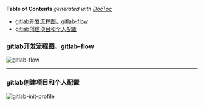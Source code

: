 <!-- START doctoc generated TOC please keep comment here to allow auto update -->
<!-- DON'T EDIT THIS SECTION, INSTEAD RE-RUN doctoc TO UPDATE -->
**Table of Contents**  *generated with [DocToc](https://github.com/thlorenz/doctoc)*

- [gitlab开发流程图，gitlab-flow](#gitlab-gitlab-flow)
- [gitlab创建项目和个人配置](#gitlab)

<!-- END doctoc generated TOC please keep comment here to allow auto update -->

### gitlab开发流程图，gitlab-flow

![gitlab-flow](http://gitlab.iduoku.cn/QA/firstStation/raw/master/article-img/gitlab/git-flow.png)

***

### gitlab创建项目和个人配置

![gitlab-init-profile](http://gitlab.iduoku.cn/QA/firstStation/raw/master/article-img/gitlab/gitlab-init-profile.png)